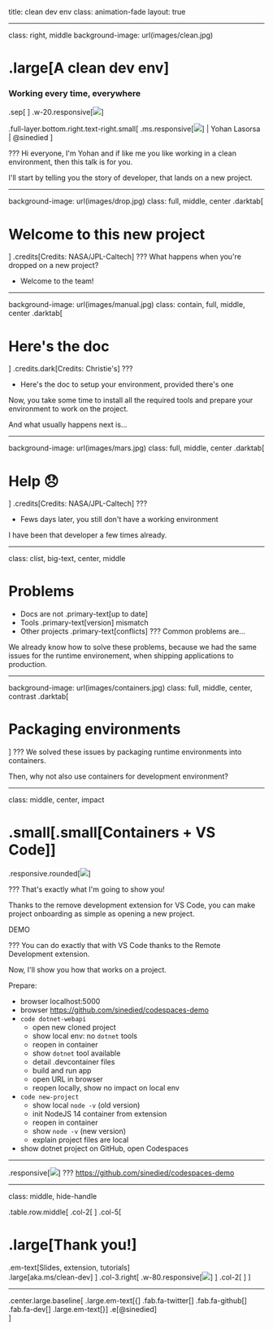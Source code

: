 title: clean dev env
class: animation-fade
layout: true

<!-- 
Un environnement de dev propre et qui marche a tout les coups!

Vous n'avez jamais rêvé de pouvoir cloisonner parfaitement l'environnement
de chaque projet? Et de pouvoir le partager facilement, pour ne rien avoir à
faire lorsqu'un nouvel arrivant débarque sur votre projet?

C'est maintenant possible avec l'extension Remote Development de Visual Studio
Code! Venez découvrir comment tout ca fonctionne en live, et tout ca en gardant
ma machine propre :)
-->

---
class: right, middle
background-image: url(images/clean.jpg)
# .large[A **clean** dev env]
### Working every time, everywhere
.sep[
]
.w-20.responsive[![](images/pcd.svg)]

.full-layer.bottom.right.text-right.small[
  .ms.responsive[![](images/ms-full-logo.svg)]
  |
  Yohan Lasorsa
  |
  @sinedied
]

???
Hi everyone, I'm Yohan and if like me you like working in a clean environment, then this talk is for you.

I'll start by telling you the story of developer, that lands on a new project.

---

background-image: url(images/drop.jpg)
class: full, middle, center
.darktab[
# Welcome to this new project
]
.credits[Credits: NASA/JPL-Caltech]
???
What happens when you're dropped on a new project?

- Welcome to the team!

---

background-image: url(images/manual.jpg)
class: contain, full, middle, center
.darktab[
# Here's the doc
]
.credits.dark[Credits: Christie's]
???
- Here's the doc to setup your environment, provided there's one

Now, you take some time to install all the required tools and prepare your environment to work on the project.

And what usually happens next is...

---

background-image: url(images/mars.jpg)
class: full, middle, center
.darktab[
# Help 😞
]
.credits[Credits: NASA/JPL-Caltech]
???
- Fews days later, you still don't have a working environment

I have been that developer a few times already.

---

class: clist, big-text, center, middle

# Problems

- Docs are not .primary-text[up to date]
- Tools .primary-text[version] mismatch
- Other projects .primary-text[conflicts]
???
Common problems are...

We already know how to solve these problems, because we had the same issues for the runtime environement, when shipping applications to production.

---

background-image: url(images/containers.jpg)
class: full, middle, center, contrast
.darktab[
# Packaging environments
]
???
We solved these issues by packaging runtime environments into containers.

Then, why not also use containers for development environment?

---
class: middle, center, impact
# .small[.small[Containers + VS Code]]
.responsive.rounded[![](images/remote-dev.png)]

???
That's exactly what I'm going to show you!

Thanks to the remove development extension for VS Code, you can make project onboarding as simple as opening a new project.

DEMO

???
You can do exactly that with VS Code thanks to the Remote Development extension.

Now, I'll show you how that works on a project.

Prepare:
- browser localhost:5000
- browser https://github.com/sinedied/codespaces-demo
- `code dotnet-webapi`
  * open new cloned project
  * show local env: no `dotnet` tools
  * reopen in container
  * show `dotnet` tool available
  * detail .devcontainer files
  * build and run app
  * open URL in browser
  * reopen locally, show no impact on local env
- `code new-project`
  * show local `node -v` (old version)
  * init NodeJS 14 container from extension
  * reopen in container
  * show `node -v` (new version)
  * explain project files are local
- show dotnet project on GitHub, open Codespaces

---

.responsive[![](images/codespaces.png)]
???
https://github.com/sinedied/codespaces-demo

---

class: middle, hide-handle

.table.row.middle[
.col-2[
]
.col-5[
# .large[Thank you!]
.em-text[Slides, extension, tutorials]<br> .large[aka.ms/clean-dev]
]
.col-3.right[
  .w-80.responsive[![](images/qr.png)]
]
.col-2[
]
]
<hr class="hr-right blue more-space">

.center.large.baseline[
.large.em-text[{]
.fab.fa-twitter[] .fab.fa-github[] .fab.fa-dev[]
.large.em-text[}] .e[@sinedied]<br>
]
